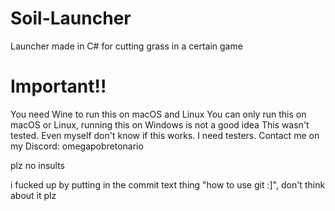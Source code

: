 # Soil-Launcher
Launcher made in C# for cutting grass in a certain game

# Important!!
You need Wine to run this on macOS and Linux
You can only run this on macOS or Linux, running this on Windows is not a good idea
This wasn't tested. Even myself don't know if this works.
I need testers. Contact me on my Discord: omegapobretonario

plz no insults


















i fucked up by putting in the commit text thing "how to use git :]", don't think about it plz
